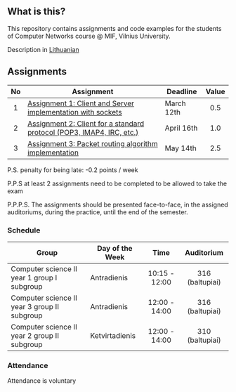 ## What is this?

This repository contains assignments and code examples for the students of Computer Networks course @ MIF, Vilnius University. 

Description in [Lithuanian](README.md)

## Assignments 

|No | Assignment                                                                           | Deadline | Value |
|:-:|--------------------------------------------------------------------------------------|----------|:-----:|
|1  |[Assignment 1: Client and Server implementation with sockets](/assignment-1)          |March 12th|0.5    |
|2  |[Assignment 2: Client for a standard protocol (POP3, IMAP4, IRC, etc.)](/assignment-2)|April 16th|1.0    |
|3  |[Assignment 3: Packet routing algorithm implementation](/assignment-3)                |May 14th  |2.5    |
P.S. penalty for being late: -0.2 points / week

P.P.S at least 2 assignments need to be completed to be allowed to take the exam

P.P.P.S. The assignments should be presented face-to-face, in the assigned auditoriums, during the practice, until the end of the semester. 

### Schedule

|Group                                        |Day of the Week |Time          |Auditorium      |
|---------------------------------------------|----------------|:------------:|:--------------:|
|Computer science II year 1 group I subgroup  | Antradienis    |10:15 - 12:00 |316 (baltupiai) |
|Computer science II year 3 group II subgroup | Antradienis    |12:00 - 14:00 |316 (baltupiai) | 
|Computer science II year 2 group II subgroup | Ketvirtadienis |12:00 - 14:00 |310 (baltupiai) |

### Attendance 
Attendance is voluntary